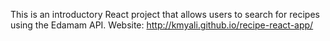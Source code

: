 This is an introductory React project that allows users to search for recipes using the Edamam API.
Website: http://kmyali.github.io/recipe-react-app/

